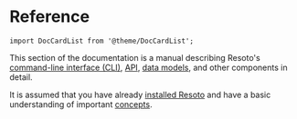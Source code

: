 # Reference

```mdx-code-block
import DocCardList from '@theme/DocCardList';
```

This section of the documentation is a manual describing Resoto's [command-line interface (CLI)](./cli/index.md), [API](./api/index.md), [data models](./data-models/index.md), and other components in detail.

It is assumed that you have already [installed Resoto](../getting-started/install-resoto/index.md) and have a basic understanding of important [concepts](../concepts/index.md).

<DocCardList />
